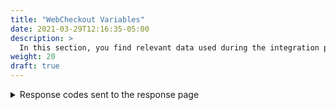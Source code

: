 ```yaml
---
title: "WebCheckout Variables"
date: 2021-03-29T12:16:35-05:00
description: >
  In this section, you find relevant data used during the integration process, such as the variable tables, languages, and currencies admitted in the PayU’s platform.
weight: 20
draft: true
---
```


<details>
<summary>Response codes sent to the response page</summary>

| lap Transaction State | transaction State | pol Transaction State | lapResponseCode | pol Response Code | Description |
|---|---|---|---|---|---|
| ```APPROVED``` | 4 (Approved) | 4 (Approved) | ```APPROVED``` | 1 | Transaction approved |
| ```DECLINED``` | 6 (Declined) | 6 (Rejected) | ```PAYMENT_NETWORK_REJECTED``` | 4 | Transaction rejected by the payment network |
|  |  |  | ```ENTITY_DECLINED``` | 5 | Transaction declined by the bank |
|  |  |  | ```INSUFFICIENT_FUNDS``` | 6 | Insufficient funds |
|  |  |  | ```INVALID_CARD``` | 7 | Invalid Card |
|  |  |  | ```CONTACT_THE_ENTITY``` | 8 | Please contact your financial entity |
|  |  |  | ```BANK_ACCOUNT_ACTIVATION_ERROR``` | 8 | Automatic debit not allowed |
|  |  |  | ```BANK_ACCOUNT_NOT_AUTHORIZED_FOR_AUTOMATIC_DEBIT``` | 8 | Automatic debit not allowed |
|  |  |  | ```INVALID_AGENCY_BANK_ACCOUNT``` | 8 | Automatic debit not allowed |


</details>
